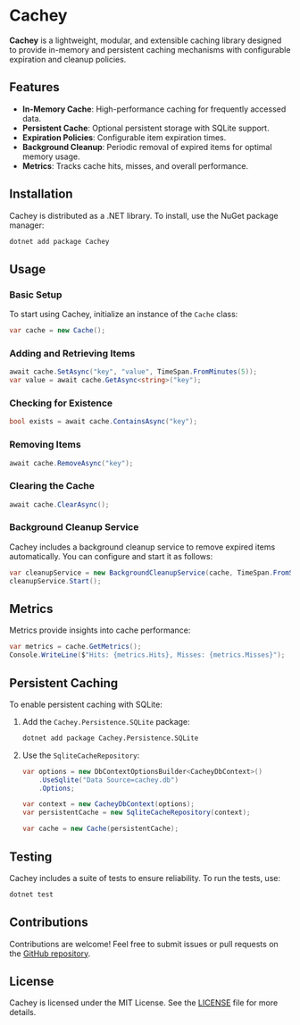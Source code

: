 
# Cachey

**Cachey** is a lightweight, modular, and extensible caching library designed to provide in-memory and persistent caching mechanisms with configurable expiration and cleanup policies.

## Features

- **In-Memory Cache**: High-performance caching for frequently accessed data.
- **Persistent Cache**: Optional persistent storage with SQLite support.
- **Expiration Policies**: Configurable item expiration times.
- **Background Cleanup**: Periodic removal of expired items for optimal memory usage.
- **Metrics**: Tracks cache hits, misses, and overall performance.

## Installation

Cachey is distributed as a .NET library. To install, use the NuGet package manager:

```bash
dotnet add package Cachey
```

## Usage

### Basic Setup

To start using Cachey, initialize an instance of the `Cache` class:

```csharp
var cache = new Cache();
```

### Adding and Retrieving Items

```csharp
await cache.SetAsync("key", "value", TimeSpan.FromMinutes(5));
var value = await cache.GetAsync<string>("key");
```

### Checking for Existence

```csharp
bool exists = await cache.ContainsAsync("key");
```

### Removing Items

```csharp
await cache.RemoveAsync("key");
```

### Clearing the Cache

```csharp
await cache.ClearAsync();
```

### Background Cleanup Service

Cachey includes a background cleanup service to remove expired items automatically. You can configure and start it as follows:

```csharp
var cleanupService = new BackgroundCleanupService(cache, TimeSpan.FromSeconds(30));
cleanupService.Start();
```

## Metrics

Metrics provide insights into cache performance:

```csharp
var metrics = cache.GetMetrics();
Console.WriteLine($"Hits: {metrics.Hits}, Misses: {metrics.Misses}");
```

## Persistent Caching

To enable persistent caching with SQLite:

1. Add the `Cachey.Persistence.SQLite` package:
   ```bash
   dotnet add package Cachey.Persistence.SQLite
   ```

2. Use the `SqliteCacheRepository`:

   ```csharp
   var options = new DbContextOptionsBuilder<CacheyDbContext>()
       .UseSqlite("Data Source=cachey.db")
       .Options;

   var context = new CacheyDbContext(options);
   var persistentCache = new SqliteCacheRepository(context);

   var cache = new Cache(persistentCache);
   ```

## Testing

Cachey includes a suite of tests to ensure reliability. To run the tests, use:

```bash
dotnet test
```

## Contributions

Contributions are welcome! Feel free to submit issues or pull requests on the [GitHub repository](https://github.com/your-repo/cachey).

## License

Cachey is licensed under the MIT License. See the [LICENSE](LICENSE) file for more details.

